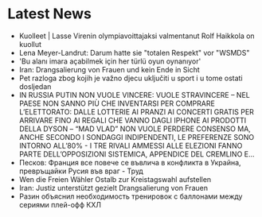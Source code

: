 # Latest News
-  Kuolleet | Lasse Virenin olympiavoittajaksi valmentanut Rolf Haikkola on kuollut
-  Lena Meyer-Landrut: Darum hatte sie "totalen Respekt" vor "WSMDS"
-  'Bu alanı imara açabilmek için her türlü oyun oynanıyor'
-  Iran: Drangsalierung von Frauen und kein Ende in Sicht
-  Pet razloga zbog kojih je važno djecu uključiti u sport i u tome ostati dosljedan
-  IN RUSSIA PUTIN NON VUOLE VINCERE: VUOLE STRAVINCERE – NEL PAESE NON SANNO PIÙ CHE INVENTARSI PER COMPRARE L’ELETTORATO: DALLE LOTTERIE AI PRANZI AI CONCERTI GRATIS PER ARRIVARE FINO AI REGALI CHE VANNO DAGLI IPHONE AI PRODOTTI DELLA DYSON – “MAD VLAD” NON VUOLE PERDERE CONSENSO MA, ANCHE SECONDO I SONDAGGI INDIPENDENTI, LE PREFERENZE SONO INTORNO ALL’80% - I TRE RIVALI AMMESSI ALLE ELEZIONI FANNO PARTE DELL’OPPOSIZIONI SISTEMICA, APPENDICE DEL CREMLINO E…
-  Песков: Франция все повече се въвлича в конфликта в Украйна, превръщайки Русия във враг - Труд
-  Wen die Freien Wähler Ostalb zur Kreistagswahl aufstellen
-  Iran: Justiz unterstützt gezielt Drangsalierung von Frauen
-  Разин объяснил необходимость тренировок с баллонами между сериями плей-офф КХЛ
